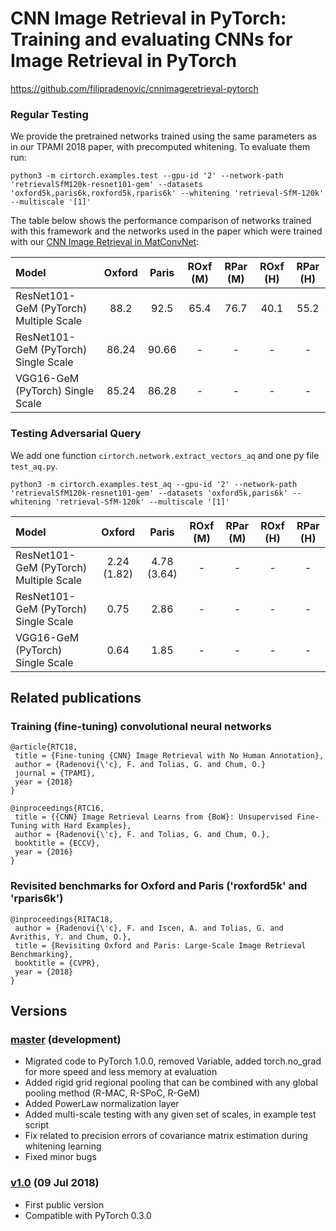 # CNN Image Retrieval in PyTorch: Training and evaluating CNNs for Image Retrieval in PyTorch

https://github.com/filipradenovic/cnnimageretrieval-pytorch

### Regular Testing

We provide the pretrained networks trained using the same parameters as in our TPAMI 2018 paper, with precomputed whitening. To evaluate them run:
```
python3 -m cirtorch.examples.test --gpu-id '2' --network-path 'retrievalSfM120k-resnet101-gem' --datasets 'oxford5k,paris6k,roxford5k,rparis6k' --whitening 'retrieval-SfM-120k' --multiscale '[1]'
```

The table below shows the performance comparison of networks trained with this framework and the networks used in the paper which were trained with our [CNN Image Retrieval in MatConvNet](https://github.com/filipradenovic/cnnimageretrieval):

| Model | Oxford | Paris | ROxf (M) | RPar (M) | ROxf (H) | RPar (H) |
|:------|:------:|:------:|:------:|:------:|:------:|:------:|
| ResNet101-GeM (PyTorch) Multiple Scale | 88.2 | 92.5 | 65.4 | 76.7 | 40.1 | 55.2 |
| ResNet101-GeM (PyTorch) Single Scale   | 86.24 |  90.66  | - | - | - | - |
| VGG16-GeM (PyTorch) Single Scale   | 85.24 |  86.28  | - | - | - | - |

### Testing Adversarial Query
We add one function `cirtorch.network.extract_vectors_aq` and one py file `test_aq.py`.
```
python3 -m cirtorch.examples.test_aq --gpu-id '2' --network-path 'retrievalSfM120k-resnet101-gem' --datasets 'oxford5k,paris6k' --whitening 'retrieval-SfM-120k' --multiscale '[1]'
```

| Model | Oxford | Paris | ROxf (M) | RPar (M) | ROxf (H) | RPar (H) |
|:------|:------:|:------:|:------:|:------:|:------:|:------:|
| ResNet101-GeM (PyTorch) Multiple Scale | 2.24 (1.82) | 4.78 (3.64) | - | - | - | - |
| ResNet101-GeM (PyTorch) Single Scale  | 0.75 | 2.86 | - | - | - | - |
| VGG16-GeM (PyTorch) Single Scale   | 0.64 | 1.85 | - | - | - | - |

## Related publications

### Training (fine-tuning) convolutional neural networks 
```
@article{RTC18,
 title = {Fine-tuning {CNN} Image Retrieval with No Human Annotation},
 author = {Radenovi{\'c}, F. and Tolias, G. and Chum, O.}
 journal = {TPAMI},
 year = {2018}
}
```
```
@inproceedings{RTC16,
 title = {{CNN} Image Retrieval Learns from {BoW}: Unsupervised Fine-Tuning with Hard Examples},
 author = {Radenovi{\'c}, F. and Tolias, G. and Chum, O.},
 booktitle = {ECCV},
 year = {2016}
}
```

### Revisited benchmarks for Oxford and Paris ('roxford5k' and 'rparis6k')
```
@inproceedings{RITAC18,
 author = {Radenovi{\'c}, F. and Iscen, A. and Tolias, G. and Avrithis, Y. and Chum, O.},
 title = {Revisiting Oxford and Paris: Large-Scale Image Retrieval Benchmarking},
 booktitle = {CVPR},
 year = {2018}
}
```

## Versions

### [master](https://github.com/filipradenovic/cnnimageretrieval-pytorch/tree/master) (development)

- Migrated code to PyTorch 1.0.0, removed Variable, added torch.no_grad for more speed and less memory at evaluation
- Added rigid grid regional pooling that can be combined with any global pooling method (R-MAC, R-SPoC, R-GeM)
- Added PowerLaw normalization layer
- Added multi-scale testing with any given set of scales, in example test script
- Fix related to precision errors of covariance matrix estimation during whitening learning
- Fixed minor bugs

### [v1.0](https://github.com/filipradenovic/cnnimageretrieval-pytorch/tree/v1.0) (09 Jul 2018)

- First public version
- Compatible with PyTorch 0.3.0
